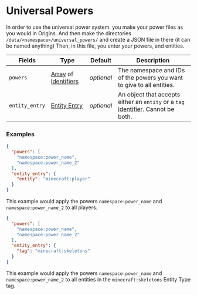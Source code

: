 # Universal Powers
In order to use the universal power system. you make your power files as you would in Origins. And then make the directories `/data/<namespace>/universal_powers/` and create a JSON file in there (it can be named anything)
Then, in this file, you enter your powers, and entities.

 | Fields | Type | Default | Description | 
|---|---|---|---|
 | `powers` | [Array](data_types/array.md) of [Identifiers](data_types/identifier.md) | _optional_ | The namespace and IDs of the powers you want to give to all entities. | 
 | `entity_entry` | [Entity Entry](data_types/entity_entry.md) | _optional_ | An object that accepts either an `entity` or a `tag` [Identifier](data_types/identifier.md). Cannot be both. | 

### Examples
```json
{
  "powers": [
    "namespace:power_name",
    "namespace:power_name_2"
  ],
  "entity_entry": {
    "entity": "minecraft:player"
  }
}
```
This example would apply the powers `namespace:power_name` and `namespace:power_name_2` to all players.
```json
{
  "powers": [
    "namespace:power_name",
    "namespace:power_name_2"
  ],
  "entity_entry": {
    "tag": "minecraft:skeletons"
  }
}
```
This example would apply the powers `namespace:power_name` and `namespace:power_name_2` to all entities in the `minecraft:skeletons` Entity Type tag.
